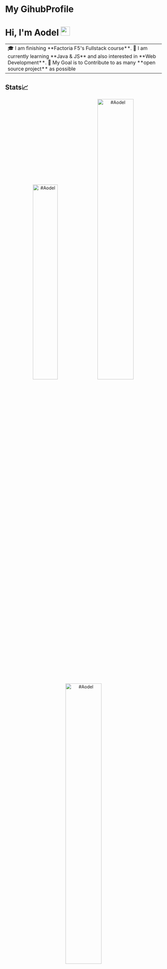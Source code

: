 # My GihubProfile


# Hi, I'm Aodel <img src="https://github.com/TheDudeThatCode/TheDudeThatCode/blob/master/Assets/Hi.gif" width="29px">
<table>
  <tr>
    <td valign="center">
      🎓 I am finishing **Factoria F5's Fullstack course**.
      🌱 I am currently learning **Java & JS** and also interested in **Web Development**.
      🎯 My Goal is to Contribute to as many **open source project** as possible
    
  </tr>
  </table>

## Stats📈
<p align="center">
<img width="40%" src="https://github-readme-stats.vercel.app/api/top-langs?Aodel=#your-username&show_icons=true&theme=dracula&title_color=ff8000&text_color=ffffff&bg_color=6a6a6a&locale=en&layout=compact&hide_border=true" alt="#Aodel" /> 
<img width="48%" src="https://github-readme-stats.vercel.app/api?username=#Aodel&show_icons=true&theme=dracula&title_color=ff8000&text_color=ffffff&bg_color=6a6a6a&locale=en&hide_border=true" alt="#Aodel" />
<img width="48%" src="https://github-readme-streak-stats.herokuapp.com/?user=#your-username&theme=highcontrast&hide_border=true" alt="#Aodel" />
</p>
